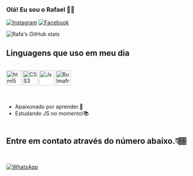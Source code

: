 ### Olá! Eu sou o Rafael 👋🏽

[![Instagram](https://img.shields.io/badge/Instagram-E4405F?style=for-the-badge&logo=instagram&logoColor=white)](https://instagram.com/rafaelschmt)
[![Facebook](https://img.shields.io/badge/Facebook-1877F2?style=for-the-badge&logo=facebook&logoColor=white)](https://facebook.com/rafaelschmt)

![Rafa's GitHub stats](https://github-readme-stats.vercel.app/api?username=rafaschmt&show_icons=true&theme=onedark)

## Linguagens que uso em meu dia

<div Style="Display: inline_block"><br>
<img padding-right="50px" align="center" alt="html5" height="40" width="40" src="https://cdn.jsdelivr.net/gh/devicons/devicon/icons/html5/html5-original.svg">
<img align="center" alt="CSS3" height="40" width="40" src="https://cdn.jsdelivr.net/gh/devicons/devicon/icons/css3/css3-original.svg">
<img align="center" alt="Js" height="40" width="40" src="https://cdn.jsdelivr.net/gh/devicons/devicon/icons/javascript/javascript-original.svg">
<img align="center" alt="Bulmaframework" height="40" width="40" src="https://cdn.jsdelivr.net/gh/devicons/devicon/icons/bulma/bulma-plain.svg">
</div><br><br>

- Apaixonado por aprender.📖
- Estudando JS no momento!📚
<br><br>
## Entre em contato através do número abaixo.👇🏽
<br>

[![WhatsApp](https://img.shields.io/badge/WhatsApp-25D366?style=for-the-badge&logo=whatsapp&logoColor=white)](https://l.instagram.com/?u=https%3A%2F%2Fbit.ly%2F3JfeEAE&e=AT3AbyNZxj_URLfKGKReSg-ApHVpfTeOi8eaU-CeMium8cgeSG77j6eYjy8Ade-gFe0MCvYyG3Qdl7sUAPSRRL7AcevBPCh32XoeM8YwuTRvRc3erWzTLQ)
